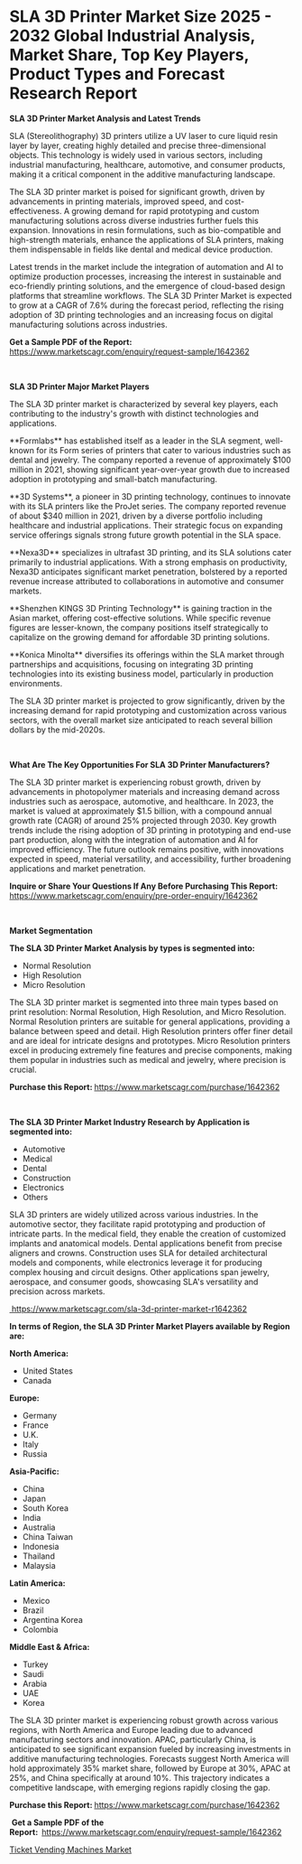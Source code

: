 <p><h1>SLA 3D Printer Market Size 2025 - 2032 Global Industrial Analysis, Market Share, Top Key Players, Product Types and Forecast Research Report</h1></p><p><strong>SLA 3D Printer Market Analysis and Latest Trends</strong></p>
<p><p>SLA (Stereolithography) 3D printers utilize a UV laser to cure liquid resin layer by layer, creating highly detailed and precise three-dimensional objects. This technology is widely used in various sectors, including industrial manufacturing, healthcare, automotive, and consumer products, making it a critical component in the additive manufacturing landscape.</p><p>The SLA 3D printer market is poised for significant growth, driven by advancements in printing materials, improved speed, and cost-effectiveness. A growing demand for rapid prototyping and custom manufacturing solutions across diverse industries further fuels this expansion. Innovations in resin formulations, such as bio-compatible and high-strength materials, enhance the applications of SLA printers, making them indispensable in fields like dental and medical device production.</p><p>Latest trends in the market include the integration of automation and AI to optimize production processes, increasing the interest in sustainable and eco-friendly printing solutions, and the emergence of cloud-based design platforms that streamline workflows. The SLA 3D Printer Market is expected to grow at a CAGR of 7.6% during the forecast period, reflecting the rising adoption of 3D printing technologies and an increasing focus on digital manufacturing solutions across industries.</p></p>
<p><strong>Get a Sample PDF of the Report:&nbsp;</strong> <a href="https://www.marketscagr.com/enquiry/request-sample/1642362?utm_campaign=3508&utm_medium=2&utm_source=Github&utm_content=ia&utm_term=11042025&utm_id=sla-3d-printer">https://www.marketscagr.com/enquiry/request-sample/1642362</a></p>
<p>&nbsp;</p>
<p><strong>SLA 3D Printer Major Market Players</strong></p>
<p><p>The SLA 3D printer market is characterized by several key players, each contributing to the industry's growth with distinct technologies and applications. </p><p>**Formlabs** has established itself as a leader in the SLA segment, well-known for its Form series of printers that cater to various industries such as dental and jewelry. The company reported a revenue of approximately $100 million in 2021, showing significant year-over-year growth due to increased adoption in prototyping and small-batch manufacturing.</p><p>**3D Systems**, a pioneer in 3D printing technology, continues to innovate with its SLA printers like the ProJet series. The company reported revenue of about $340 million in 2021, driven by a diverse portfolio including healthcare and industrial applications. Their strategic focus on expanding service offerings signals strong future growth potential in the SLA space.</p><p>**Nexa3D** specializes in ultrafast 3D printing, and its SLA solutions cater primarily to industrial applications. With a strong emphasis on productivity, Nexa3D anticipates significant market penetration, bolstered by a reported revenue increase attributed to collaborations in automotive and consumer markets.</p><p>**Shenzhen KINGS 3D Printing Technology** is gaining traction in the Asian market, offering cost-effective solutions. While specific revenue figures are lesser-known, the company positions itself strategically to capitalize on the growing demand for affordable 3D printing solutions.</p><p>**Konica Minolta** diversifies its offerings within the SLA market through partnerships and acquisitions, focusing on integrating 3D printing technologies into its existing business model, particularly in production environments.</p><p>The SLA 3D printer market is projected to grow significantly, driven by the increasing demand for rapid prototyping and customization across various sectors, with the overall market size anticipated to reach several billion dollars by the mid-2020s.</p></p>
<p>&nbsp;</p>
<p><strong>What Are The Key Opportunities For SLA 3D Printer Manufacturers?</strong></p>
<p><p>The SLA 3D printer market is experiencing robust growth, driven by advancements in photopolymer materials and increasing demand across industries such as aerospace, automotive, and healthcare. In 2023, the market is valued at approximately $1.5 billion, with a compound annual growth rate (CAGR) of around 25% projected through 2030. Key growth trends include the rising adoption of 3D printing in prototyping and end-use part production, along with the integration of automation and AI for improved efficiency. The future outlook remains positive, with innovations expected in speed, material versatility, and accessibility, further broadening applications and market penetration.</p></p>
<p><strong>Inquire or Share Your Questions If Any Before Purchasing This Report:</strong> <a href="https://www.marketscagr.com/enquiry/pre-order-enquiry/1642362?utm_campaign=3508&utm_medium=2&utm_source=Github&utm_content=ia&utm_term=11042025&utm_id=sla-3d-printer">https://www.marketscagr.com/enquiry/pre-order-enquiry/1642362</a></p>
<p>&nbsp;</p>
<p><strong>Market Segmentation</strong></p>
<p><strong>The SLA 3D Printer Market Analysis by types is segmented into:</strong></p>
<p><ul><li>Normal Resolution</li><li>High Resolution</li><li>Micro Resolution</li></ul></p>
<p><p>The SLA 3D printer market is segmented into three main types based on print resolution: Normal Resolution, High Resolution, and Micro Resolution. Normal Resolution printers are suitable for general applications, providing a balance between speed and detail. High Resolution printers offer finer detail and are ideal for intricate designs and prototypes. Micro Resolution printers excel in producing extremely fine features and precise components, making them popular in industries such as medical and jewelry, where precision is crucial.</p></p>
<p><strong>Purchase this Report:&nbsp;</strong><a href="https://www.marketscagr.com/purchase/1642362?utm_campaign=3508&utm_medium=2&utm_source=Github&utm_content=ia&utm_term=11042025&utm_id=sla-3d-printer">https://www.marketscagr.com/purchase/1642362</a></p>
<p>&nbsp;</p>
<p><strong>The SLA 3D Printer Market Industry Research by Application is segmented into:</strong></p>
<p><ul><li>Automotive</li><li>Medical</li><li>Dental</li><li>Construction</li><li>Electronics</li><li>Others</li></ul></p>
<p><p>SLA 3D printers are widely utilized across various industries. In the automotive sector, they facilitate rapid prototyping and production of intricate parts. In the medical field, they enable the creation of customized implants and anatomical models. Dental applications benefit from precise aligners and crowns. Construction uses SLA for detailed architectural models and components, while electronics leverage it for producing complex housing and circuit designs. Other applications span jewelry, aerospace, and consumer goods, showcasing SLA's versatility and precision across markets.</p></p>
<p><a href="https://www.marketscagr.com/sla-3d-printer-market-r1642362?utm_campaign=3508&utm_medium=2&utm_source=Github&utm_content=ia&utm_term=11042025&utm_id=sla-3d-printer">&nbsp;https://www.marketscagr.com/sla-3d-printer-market-r1642362</a></p>
<p><strong>In terms of Region, the SLA 3D Printer Market Players available by Region are:</strong></p>
<p>
    <p> <strong> North America: </strong>
        <ul>
            <li>United States</li>
            <li>Canada</li>
        </ul>
        </p> 
    <p> <strong> Europe: </strong>
        <ul>
            <li>Germany</li>
            <li>France</li>
            <li>U.K.</li>
            <li>Italy</li>
            <li>Russia</li>
        </ul>
        </p> 
    <p> <strong> Asia-Pacific: </strong>
        <ul>
            <li>China</li>
            <li>Japan</li>
            <li>South Korea</li>
            <li>India</li>
            <li>Australia</li>
            <li>China Taiwan</li>
            <li>Indonesia</li>
            <li>Thailand</li>
            <li>Malaysia</li>
        </ul>
        </p> 
    <p> <strong> Latin America: </strong>
        <ul>
            <li>Mexico</li>
            <li>Brazil</li>
            <li>Argentina Korea</li>
            <li>Colombia</li>
        </ul>
        </p> 
    <p> <strong> Middle East & Africa: </strong>
        <ul>
            <li>Turkey</li>
            <li>Saudi</li>
            <li>Arabia</li>
            <li>UAE</li>
            <li>Korea</li>
        </ul>
    </p>
    </p>
<p><p>The SLA 3D printer market is experiencing robust growth across various regions, with North America and Europe leading due to advanced manufacturing sectors and innovation. APAC, particularly China, is anticipated to see significant expansion fueled by increasing investments in additive manufacturing technologies. Forecasts suggest North America will hold approximately 35% market share, followed by Europe at 30%, APAC at 25%, and China specifically at around 10%. This trajectory indicates a competitive landscape, with emerging regions rapidly closing the gap.</p></p>
<p><strong>Purchase this Report: </strong><a href="https://www.marketscagr.com/purchase/1642362?utm_campaign=3508&utm_medium=2&utm_source=Github&utm_content=ia&utm_term=11042025&utm_id=sla-3d-printer">https://www.marketscagr.com/purchase/1642362</a></p>
<p>&nbsp;<strong>Get a Sample PDF of the Report:&nbsp;&nbsp;</strong><a href="https://www.marketscagr.com/enquiry/request-sample/1642362?utm_campaign=3508&utm_medium=2&utm_source=Github&utm_content=ia&utm_term=11042025&utm_id=sla-3d-printer">https://www.marketscagr.com/enquiry/request-sample/1642362</a></p>
<p><strong></strong></p>
<p><p><a href="https://github.com/sukeldrage0g/Market-Research-Report-List-1/blob/main/ticket-vending-machines-market.md?utm_campaign=3508&utm_medium=2&utm_source=Github&utm_content=ia&utm_term=11042025&utm_id=sla-3d-printer">Ticket Vending Machines Market</a></p></p>